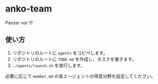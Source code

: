 # anko-team

Panzer vor !!!

## 使い方

1. リポジトリのルートに `agents` をコピペします。
2. リポジトリのルートに `TODO.md` を作成し、タスクを書きます。
3. `./agents/launch.sh` を実行します。

必要に応じて `member.md` の各エージェントの得意分野を設定してください。
